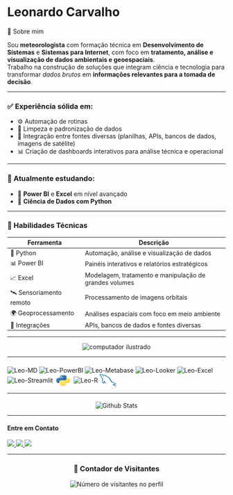 <h1>Leonardo Carvalho</h1

## 👋 Sobre mim

Sou **meteorologista** com formação técnica em **Desenvolvimento de Sistemas** e **Sistemas para Internet**, com foco em **tratamento, análise e visualização de dados ambientais e geoespaciais**.  
Trabalho na construção de soluções que integram ciência e tecnologia para transformar *dados brutos* em **informações relevantes para a tomada de decisão**.

---

### ✅ Experiência sólida em:
- ⚙️ Automação de rotinas
- 🧹 Limpeza e padronização de dados
- 🔗 Integração entre fontes diversas (planilhas, APIs, bancos de dados, imagens de satélite)
- 📊 Criação de dashboards interativos para análise técnica e operacional

---

### 🎯 Atualmente estudando:
- 🚀 **Power BI** e **Excel** em nível avançado
- 🧠 **Ciência de Dados com Python**

---

### 🧠 Habilidades Técnicas
| Ferramenta         | Descrição                                               |
|--------------------|----------------------------------------------------------|
| 🐍 Python          | Automação, análise e visualização de dados              |
| 📊 Power BI        | Painéis interativos e relatórios estratégicos           |
| 📈 Excel           | Modelagem, tratamento e manipulação de grandes volumes  |
| 🛰️ Sensoriamento remoto | Processamento de imagens orbitais                   |
| 🌍 Geoprocessamento | Análises espaciais com foco em meio ambiente           |
| 🔌 Integrações      | APIs, bancos de dados e fontes diversas                |

---

<p align="center">
  <img src="https://raw.githubusercontent.com/MicaelliMedeiros/micaellimedeiros/master/image/computer-illustration.png" width="300" alt="computador ilustrado" />
</p>


---

####  
<div style="display: inline_block">
  <img align="center" alt="Leo-MD" height="30" width="40" src="https://cdn.jsdelivr.net/gh/devicons/devicon/icons/markdown/markdown-original.svg">
  <img align="center" alt="Leo-PowerBI" height="30" width="40" src="https://cdn.worldvectorlogo.com/logos/power-bi-1.svg">
  <img align="center" alt="Leo-Metabase" height="30" width="40" src="https://logo.svgcdn.com/l/metabase.svg">
  <img align="center" alt="Leo-Looker" height="30" width="40" src="https://cdn.worldvectorlogo.com/logos/looker.svg">
  <img align="center" alt="Leo-Excel" height="30" width="40" src="https://cdn.worldvectorlogo.com/logos/microsoft-excel-2013.svg">
  <img align="center" alt="Leo-Streamlit" height="30" width="40" src="https://streamlit.io/images/brand/streamlit-logo-secondary-colormark-darktext.svg">
  <img align="center" alt="Leo-Python" height="30" width="40" src="https://raw.githubusercontent.com/devicons/devicon/master/icons/python/python-original.svg">
  <img align="center" alt="Leo-R" height="30" width="40" src="https://cdn.jsdelivr.net/gh/devicons/devicon/icons/rstudio/rstudio-original.svg">
  <img align="center" alt="Leo-MySQL" height="30" width="40" src="https://raw.githubusercontent.com/devicons/devicon/master/icons/mysql/mysql-original.svg">
  </div>


---

#### 



<div align="center">
  <img src="https://github-readme-stats.vercel.app/api/top-langs/?username=l3omc&theme=dark&hide_border=false&include_all_commits=true&count_private=true&layout=compact" alt="Github Stats" />
  </div>

<!--
<div align = "left">
<a href="https://github.com/l3omc" title="Perfil">
  <img height="180em" src="https://github-readme-stats.vercel.app/api?username=l3omc&theme=dracula&show_icons=true" />
</a>
</div>  -->



---

####  Entre em Contato
<a href="https://instagram.com/leeo.carvalho" target="_blank">
    <img src="https://img.shields.io/badge/-Instagram-%23E4405F?style=for-the-badge&logo=instagram&logoColor=white" target="_blank">
  </a>
  <a href="mailto:leocarva95@gmail.com">
    <img src="https://img.shields.io/badge/-Gmail-%23333?style=for-the-badge&logo=gmail&logoColor=white" target="_blank">
  </a>
  <a href="https://www.linkedin.com/in/l3omc/" target="_blank">
    <img src="https://img.shields.io/badge/-LinkedIn-%230077B5?style=for-the-badge&logo=linkedin&logoColor=white" target="_blank">
  </a>
</div>

---

<div align="center">
  <h3><b>📍 Contador de Visitantes</b></h3>
  <img src="https://profile-counter.glitch.me/l3omc/count.svg" alt="Número de visitantes no perfil" />
</div>
